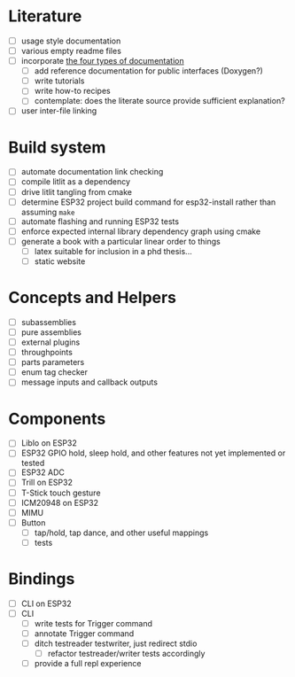 # Literature

-[ ] usage style documentation
-[ ] various empty readme files
-[ ] incorporate [the four types of documentation](https://documentation.divio.com/)
    -[ ] add reference documentation for public interfaces (Doxygen?)
    -[ ] write tutorials
    -[ ] write how-to recipes
    -[ ] contemplate: does the literate source provide sufficient explanation?
-[ ] user inter-file linking

# Build system

-[ ] automate documentation link checking
-[ ] compile litlit as a dependency
-[ ] drive litlit tangling from cmake
-[ ] determine ESP32 project build command for esp32-install rather than assuming `make`
-[ ] automate flashing and running ESP32 tests
-[ ] enforce expected internal library dependency graph using cmake
-[ ] generate a book with a particular linear order to things
    -[ ] latex suitable for inclusion in a phd thesis...
    -[ ] static website

# Concepts and Helpers

-[ ] subassemblies
-[ ] pure assemblies
-[ ] external plugins
-[ ] throughpoints
-[ ] parts parameters
-[ ] enum tag checker
-[ ] message inputs and callback outputs

# Components

-[ ] Liblo on ESP32
-[ ] ESP32 GPIO hold, sleep hold, and other features not yet implemented or tested
-[ ] ESP32 ADC
-[ ] Trill on ESP32
-[ ] T-Stick touch gesture
-[ ] ICM20948 on ESP32
-[ ] MIMU
-[ ] Button
    -[ ] tap/hold, tap dance, and other useful mappings
    -[ ] tests

# Bindings

-[ ] CLI on ESP32
-[ ] CLI
    -[ ] write tests for Trigger command
    -[ ] annotate Trigger command
    -[ ] ditch testreader testwriter, just redirect stdio
        -[ ] refactor testreader/writer tests accordingly
    -[ ] provide a full repl experience
